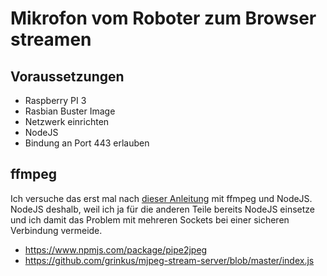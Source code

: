 # Mikrofon vom Roboter zum Browser streamen

## Voraussetzungen

* Raspberry PI 3
* Rasbian Buster Image
* Netzwerk einrichten
* NodeJS
* Bindung an Port 443 erlauben

## ffmpeg

Ich versuche das erst mal nach [dieser Anleitung](https://www.npmjs.com/package/pipe2jpeg) mit ffmpeg und NodeJS. NodeJS deshalb, weil ich ja für die anderen Teile bereits NodeJS einsetze und ich damit das Problem mit mehreren Sockets bei einer sicheren Verbindung vermeide.

* https://www.npmjs.com/package/pipe2jpeg
* https://github.com/grinkus/mjpeg-stream-server/blob/master/index.js


```

```
